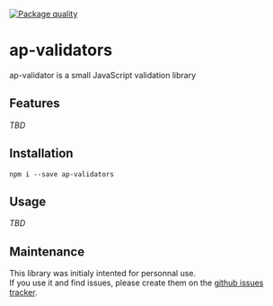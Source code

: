 [![Package quality](http://packagequality.com/shield/package-quality.svg)](http://packagequality.com/#?package=ap-validators)

# ap-validators

ap-validator is a small JavaScript validation library

## Features

*TBD*

## Installation

`npm i --save ap-validators`

## Usage

*TBD*

## Maintenance

This library was initialy intented for personnal use.   
If you use it and find issues, please create them on the [github issues tracker](https://github.com/ash-uncover/ap-validators/issues).
